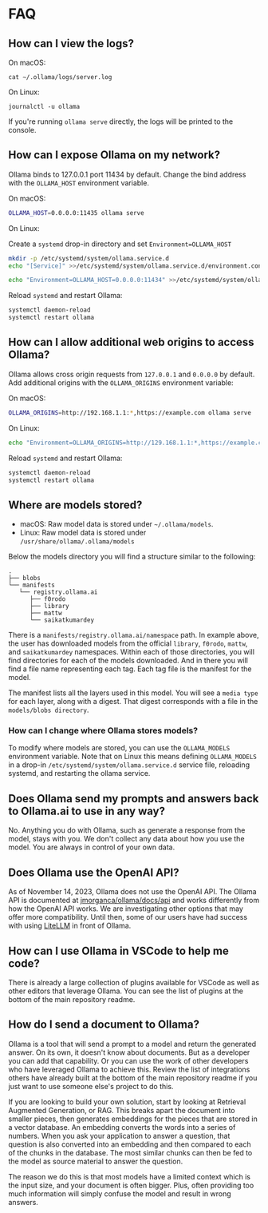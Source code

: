 # FAQ

## How can I view the logs?

On macOS:

```
cat ~/.ollama/logs/server.log
```

On Linux:

```
journalctl -u ollama
```

If you're running `ollama serve` directly, the logs will be printed to the console.

## How can I expose Ollama on my network?

Ollama binds to 127.0.0.1 port 11434 by default. Change the bind address with the `OLLAMA_HOST` environment variable.

On macOS:

```bash
OLLAMA_HOST=0.0.0.0:11435 ollama serve
```

On Linux:

Create a `systemd` drop-in directory and set `Environment=OLLAMA_HOST`

```bash
mkdir -p /etc/systemd/system/ollama.service.d
echo "[Service]" >>/etc/systemd/system/ollama.service.d/environment.conf
```

```bash
echo "Environment=OLLAMA_HOST=0.0.0.0:11434" >>/etc/systemd/system/ollama.service.d/environment.conf
```

Reload `systemd` and restart Ollama:

```bash
systemctl daemon-reload
systemctl restart ollama
```

## How can I allow additional web origins to access Ollama?

Ollama allows cross origin requests from `127.0.0.1` and `0.0.0.0` by default. Add additional origins with the `OLLAMA_ORIGINS` environment variable:

On macOS:

```bash
OLLAMA_ORIGINS=http://192.168.1.1:*,https://example.com ollama serve
```

On Linux:

```bash
echo "Environment=OLLAMA_ORIGINS=http://129.168.1.1:*,https://example.com" >>/etc/systemd/system/ollama.service.d/environment.conf
```

Reload `systemd` and restart Ollama:

```bash
systemctl daemon-reload
systemctl restart ollama
```

## Where are models stored?

- macOS: Raw model data is stored under `~/.ollama/models`.
- Linux: Raw model data is stored under `/usr/share/ollama/.ollama/models`



Below the models directory you will find a structure similar to the following:

```shell
.
├── blobs
└── manifests
   └── registry.ollama.ai
      ├── f0rodo
      ├── library
      ├── mattw
      └── saikatkumardey
```

There is a `manifests/registry.ollama.ai/namespace` path. In example above, the user has downloaded models from the official `library`, `f0rodo`, `mattw`, and `saikatkumardey` namespaces. Within each of those directories, you will find directories for each of the models downloaded. And in there you will find a file name representing each tag. Each tag file is the manifest for the model.  

The manifest lists all the layers used in this model. You will see a `media type` for each layer, along with a digest. That digest corresponds with a file in the `models/blobs directory`.

### How can I change where Ollama stores models?

To modify where models are stored, you can use the `OLLAMA_MODELS` environment variable. Note that on Linux this means defining `OLLAMA_MODELS` in a drop-in `/etc/systemd/system/ollama.service.d` service file, reloading systemd, and restarting the ollama service.

## Does Ollama send my prompts and answers back to Ollama.ai to use in any way?

No. Anything you do with Ollama, such as generate a response from the model, stays with you. We don't collect any data about how you use the model. You are always in control of your own data.

## Does Ollama use the OpenAI API?

As of November 14, 2023, Ollama does not use the OpenAI API. The Ollama API is documented at [jmorganca/ollama/docs/api](./api) and works differently from how the OpenAI API works. We are investigating other options that may offer more compatibility. Until then, some of our users have had success with using [LiteLLM](https://docs.litellm.ai/docs/providers/ollama) in front of Ollama. 
## How can I use Ollama in VSCode to help me code?

There is already a large collection of plugins available for VSCode as well as other editors that leverage Ollama. You can see the list of plugins at the bottom of the main repository readme.
## How do I send a document to Ollama?

Ollama is a tool that will send a prompt to a model and return the generated answer. On its own, it doesn't know about documents. But as a developer you can add that capability. Or you can use the work of other developers who have leveraged Ollama to achieve this. Review the list of integrations others have already built at the bottom of the main repository readme if you just want to use someone else's project to do this.  

If you are looking to build your own solution, start by looking at Retrieval Augmented Generation, or RAG. This breaks apart the document into smaller pieces, then generates embeddings for the pieces that are stored in a vector database. An embedding converts the words into a series of numbers. When you ask your application to answer a question, that question is also converted into an embedding and then compared to each of the chunks in the database. The most similar chunks can then be fed to the model as source material to answer the question.

The reason we do this is that most models have a limited context which is the input size, and your document is often bigger. Plus, often providing too much information will simply confuse the model and result in wrong answers.
